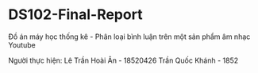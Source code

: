 # DS102-Final-Report
Đồ án máy học thống kê - Phân loại bình luận trên một sản phẩm âm nhạc Youtube

Người thực hiện:
Lê Trần Hoài Ân - 18520426
Trần Quốc Khánh - 1852
